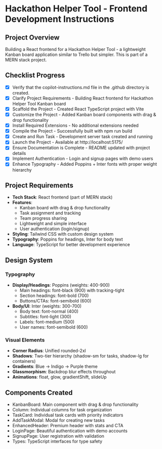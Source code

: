 # Hackathon Helper Tool - Frontend Development Instructions

## Project Overview
Building a React frontend for a Hackathon Helper Tool - a lightweight Kanban board application similar to Trello but simpler. This is part of a MERN stack project.

## Checklist Progress
- [x] Verify that the copilot-instructions.md file in the .github directory is created.
- [x] Clarify Project Requirements - Building React frontend for Hackathon Helper Tool Kanban board
- [x] Scaffold the Project - Created React TypeScript project with Vite
- [x] Customize the Project - Added Kanban board components with drag & drop functionality
- [x] Install Required Extensions - No additional extensions needed
- [x] Compile the Project - Successfully built with npm run build
- [x] Create and Run Task - Development server task created and running
- [x] Launch the Project - Available at http://localhost:5175/
- [x] Ensure Documentation is Complete - README updated with project details
- [x] Implement Authentication - Login and signup pages with demo users
- [x] Enhance Typography - Added Poppins + Inter fonts with proper weight hierarchy

## Project Requirements
- **Tech Stack**: React frontend (part of MERN stack)
- **Features**: 
  - Kanban board with drag & drop functionality
  - Task assignment and tracking
  - Team progress sharing
  - Lightweight and simple interface
  - User authentication (login/signup)
- **Styling**: Tailwind CSS with custom design system
- **Typography**: Poppins for headings, Inter for body text
- **Language**: TypeScript for better development experience

## Design System

### Typography
- **Display/Headings**: Poppins (weights: 400-900)
  - Main headings: font-black (900) with tracking-tight
  - Section headings: font-bold (700)
  - Buttons/CTAs: font-semibold (600)
- **Body/UI**: Inter (weights: 300-700)
  - Body text: font-normal (400)
  - Subtitles: font-light (300)
  - Labels: font-medium (500)
  - User names: font-semibold (600)

### Visual Elements
- **Corner Radius**: Unified rounded-2xl
- **Shadows**: Two-tier hierarchy (shadow-sm for tasks, shadow-lg for containers)
- **Gradients**: Blue → Indigo → Purple theme
- **Glassmorphism**: Backdrop blur effects throughout
- **Animations**: float, glow, gradientShift, slideUp

## Components Created
- KanbanBoard: Main component with drag & drop functionality
- Column: Individual columns for task organization
- TaskCard: Individual task cards with priority indicators
- AddTaskModal: Modal for creating new tasks
- EnhancedHeader: Premium header with stats and CTA
- LoginPage: Beautiful authentication with demo accounts
- SignupPage: User registration with validation
- Types: TypeScript interfaces for type safety